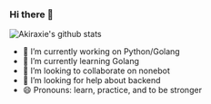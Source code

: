 ### Hi there 👋

![Akiraxie's github stats](https://github-readme-stats.vercel.app/api?username=AkiraXie&count_private=true&theme=buefy)




- 🔭 I’m currently working on Python/Golang
- 🌱 I’m currently learning Golang
- 👯 I’m looking to collaborate on nonebot
- 🤔 I’m looking for help about backend
- 😄 Pronouns: learn, practice, and to be stronger

